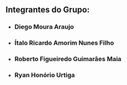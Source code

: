 ## Integrantes do Grupo:

* ### Diego Moura Araujo
* ### Ítalo Ricardo Amorim Nunes Filho
* ### Roberto Figueiredo Guimarâes Maia
* ### Ryan Honório Urtiga



